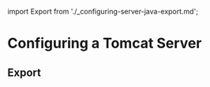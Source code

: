 import Export from './_configuring-server-java-export.md';

# Configuring a Tomcat Server

## Export

<Export />
